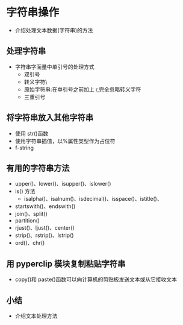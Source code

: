 # 字符串操作
- 介绍处理文本数据(字符串)的方法

## 处理字符串

- 字符串字面量中单引号的处理方式
  - 双引号
  - 转义字符\
  - 原始字符串:在单引号之前加上 r,完全忽略转义字符
  - 三重引号

## 将字符串放入其他字符串

- 使用 str()函数
- 使用字符串插值，以%属性类型作为占位符
- f-string

## 有用的字符串方法

- upper()、lower()、isupper()、islower()
- is() 方法
  - isalpha()、isalnum()、isdecimal()、isspace()、istitle()、
- startswith()、endswith()
- join()、split()
- partition()
- rjust()、ljust()、center()
- strip()、rstrip()、lstrip()
- ord()、chr()

## 用 pyperclip 模块复制粘贴字符串

- copy()和 paste()函数可以向计算机的剪贴板发送文本或从它接收文本

## 小结
- 介绍文本处理方法
